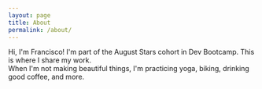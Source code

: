 ```yaml
---
layout: page
title: About
permalink: /about/
---
```


Hi, I'm Francisco! I'm part of the August Stars cohort in Dev Bootcamp. This is where I share my work.  
When I'm not making beautiful things, I'm practicing yoga, biking, drinking good coffee, and more.
